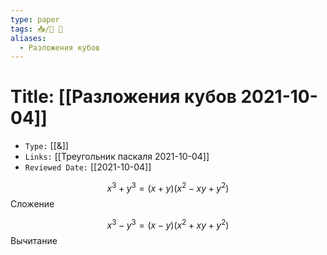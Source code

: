 ```yaml
---
type: paper
tags: 📥️/📜️ 🔢
aliases:
  - Разложения кубов
---
```




# Title: **[[Разложения кубов 2021-10-04]]**
- `Type:` [[&]]
- `Links:` [[Треугольник паскаля 2021-10-04]]
- `Reviewed Date:` [[2021-10-04]]

$$x^3 + y^3 = (x + y)(x^2 - xy + y^2)$$
Сложение

$$x^3 - y^3 = (x - y)(x^2 + xy + y^2)$$
Вычитание